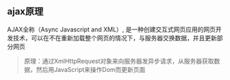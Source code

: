 ## ajax原理
AJAX全称（Async Javascript and XML）, 是一种创建交互式网页应用的网页开发技术，可以在不在重新加载整个网页的情况下，与服务器交换数据，并且更新部分网页

> 原理：通过XmlHttpRequest对象来向服务器发异步请求，从服务器获取数据，然后用JavaScript来操作Dom而更新页面

